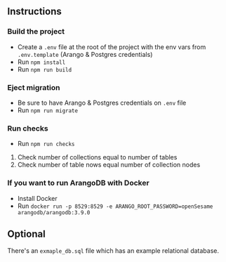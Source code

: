 ## Instructions

### Build the project

- Create a `.env` file at the root of the project with the env vars from `.env.template` (Arango & Postgres credentials)
- Run `npm install`
- Run `npm run build`

### Eject migration

- Be sure to have Arango & Postgres credentials on `.env` file
- Run `npm run migrate`

### Run checks

- Run `npm run checks`

1. Check number of collections equal to number of tables
2. Check number of table nows equal number of collection nodes

### If you want to run ArangoDB with Docker

- Install Docker
- Run `docker run -p 8529:8529 -e ARANGO_ROOT_PASSWORD=openSesame arangodb/arangodb:3.9.0`

## Optional

There's an `exmaple_db.sql` file which has an example relational database.

